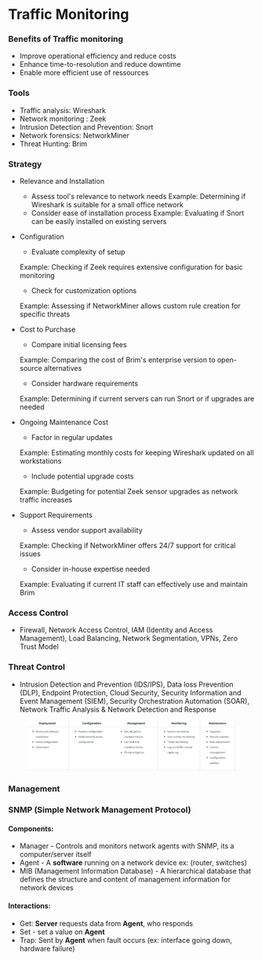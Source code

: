# Traffic Monitoring

### Benefits of Traffic monitoring

* Improve operational efficiency and reduce costs
* Enhance time-to-resolution and reduce downtime
* Enable more efficient use of ressources

### Tools

* Traffic analysis: Wireshark
* Network monitoring : Zeek
* Intrusion Detection and Prevention: Snort
* Network forensics: NetworkMiner
* Threat Hunting: Brim

### Strategy

* Relevance and Installation
  * Assess tool's relevance to network needs Example: Determining if Wireshark is suitable for a small office network
  * Consider ease of installation process Example: Evaluating if Snort can be easily installed on existing servers
*   Configuration

    * Evaluate complexity of setup

    Example: Checking if Zeek requires extensive configuration for basic monitoring

    * Check for customization options

    Example: Assessing if NetworkMiner allows custom rule creation for specific threats
*   Cost to Purchase

    * Compare initial licensing fees

    Example: Comparing the cost of Brim's enterprise version to open-source alternatives

    * Consider hardware requirements

    Example: Determining if current servers can run Snort or if upgrades are needed
*   Ongoing Maintenance Cost

    * Factor in regular updates

    Example: Estimating monthly costs for keeping Wireshark updated on all workstations

    * Include potential upgrade costs

    Example: Budgeting for potential Zeek sensor upgrades as network traffic increases
*   Support Requirements

    * Assess vendor support availability

    Example: Checking if NetworkMiner offers 24/7 support for critical issues

    * Consider in-house expertise needed

    Example: Evaluating if current IT staff can effectively use and maintain Brim

### Access Control

* Firewall, Network Access Control, IAM (Identity and Access Management), Load Balancing, Network Segmentation, VPNs, Zero Trust Model

### Threat Control

* Intrusion Detection and Prevention (IDS/IPS), Data loss Prevention (DLP), Endpoint Protection, Cloud Security, Security Information and Event Management (SIEM), Security Orchestration Automation (SOAR), Network Traffic Analysis & Network Detection and Response

<figure><img src="../../.gitbook/assets/image (9).png" alt=""><figcaption></figcaption></figure>

### Management

### SNMP (Simple Network Management Protocol)

#### Components:

* Manager - Controls and monitors network agents with SNMP, its a computer/server itself
* Agent - A **software** running on a network device ex: (router, switches)
* MIB (Management Information Database) - A hierarchical database that defines the structure and content of management information for network devices

#### Interactions:

* Get: **Server** requests data from **Agent**, who responds
* Set - set a value on **Agent**
* Trap: Sent by **Agent** when fault occurs (ex: interface going down, hardware failure)
